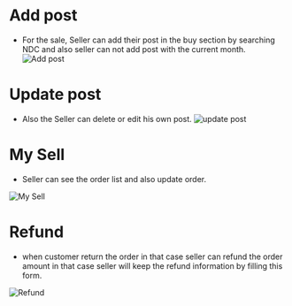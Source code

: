# Add post

- For the sale, Seller can add their post in the buy section by searching NDC and also seller can not add post with the current month.
  ![Add post](/screenshots/addpost.png)

# Update post

- Also the Seller can delete or edit his own post.
  ![update post](/screenshots/editpost.png)

# My Sell

- Seller can see the order list and also update order.

![My Sell](/screenshots/mysell.png)

# Refund

- when customer return the order in that case seller can refund the order amount in that case seller will keep the refund information by filling this form.

![Refund](/screenshots/refund.png)
